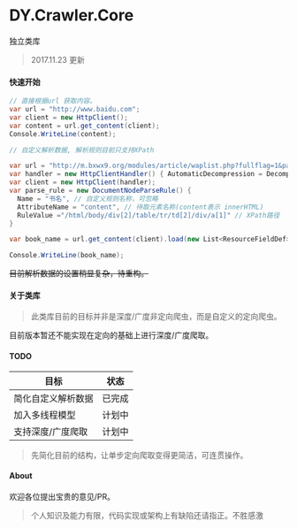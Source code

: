 # DY.Crawler.Core
独立类库

> 2017.11.23 更新



#### 快速开始 

``` c#
// 直接根据url 获取内容。
var url = "http://www.baidu.com";
var client = new HttpClient();
var content = url.get_content(client);
Console.WriteLine(content);
```



``` c#
// 自定义解析数据, 解析规则目前只支持XPath

var url = "http://m.bxwx9.org/modules/article/waplist.php?fullflag=1&page=1";
var handler = new HttpClientHandler() { AutomaticDecompression = DecompressionMethods.GZip };
var client = new HttpClient(handler);
var parse_rule = new DocumentNodeParseRule() { 
  Name = "书名", // 自定义规则名称，可忽略
  AttributeName = "content", // 待取元素名称(content表示 innerHTML)
  RuleValue ="/html/body/div[2]/table/tr/td[2]/div/a[1]" // XPath路径
}

var book_name = url.get_content(client).load(new List<ResourceFieldDef>() {parse_rule});

Console.WriteLine(book_name);
```



~~目前解析数据的设置稍显复杂，待重构。~~



#### 关于类库

> 此类库目前的目标并非是深度/广度非定向爬虫，而是自定义的定向爬虫。

目前版本暂还不能实现在定向的基础上进行深度/广度爬取。



#### TODO

| 目标        | 状态   |
| --------- | ---- |
| 简化自定义解析数据 | 已完成  |
| 加入多线程模型   | 计划中  |
| 支持深度/广度爬取 | 计划中  |



> 先简化目前的结构，让单步定向爬取变得更简洁，可连贯操作。



#### About

欢迎各位提出宝贵的意见/PR。

> 个人知识及能力有限，代码实现或架构上有缺陷还请指正。不胜感激